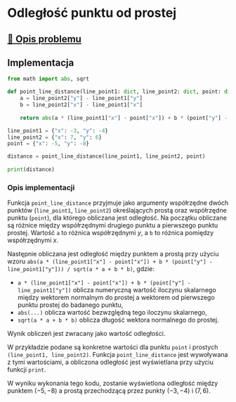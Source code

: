 # Odległość punktu od prostej

## [:link: Opis problemu](../../../../algorithms/2d-geometry/point-line-distance.md)

## Implementacja

```python linenums="1"
from math import abs, sqrt

def point_line_distance(line_point1: dict, line_point2: dict, point: dict) -> float:
    a = line_point2["y"] - line_point1["y"]
    b = line_point2["x"] - line_point1["x"]
    
    return abs(a * (line_point1["x"] - point["x"]) + b * (point["y"] - line_point1["y"])) / sqrt(a * a + b * b)

line_point1 = {"x": -3, "y": -4}
line_point2 = {"x": 7, "y": 6}
point = {"x": -5, "y": -8}

distance = point_line_distance(line_point1, line_point2, point)
    
print(distance)
```

### Opis implementacji

Funkcja `point_line_distance` przyjmuje jako argumenty współrzędne dwóch punktów (`line_point1`, `line_point2`) określających prostą oraz współrzędne punktu (`point`), dla którego obliczana jest odległość. Na początku obliczane są różnice między współrzędnymi drugiego punktu a pierwszego punktu prostej. Wartość `a` to różnica współrzędnymi $y$, a `b` to różnica pomiędzy współrzędnymi $x$.

Następnie obliczana jest odległość między punktem a prostą przy użyciu wzoru `abs(a * (line_point1["x"] - point["x"]) + b * (point["y"] - line_point1["y"])) / sqrt(a * a + b * b)`, gdzie:

- `a * (line_point1["x"] - point["x"]) + b * (point["y"] - line_point1["y"])` oblicza numeryczną wartość iloczynu skalarnego między wektorem normalnym do prostej a wektorem od pierwszego punktu prostej do badanego punktu,
- `abs(...)` oblicza wartość bezwzględną tego iloczynu skalarnego,
- `sqrt(a * a + b * b)` oblicza długość wektora normalnego do prostej.

Wynik obliczeń jest zwracany jako wartość odległości.

W przykładzie podane są konkretne wartości dla punktu `point` i prostych `(line_point1, line_point2)`. Funkcja `point_line_distance` jest wywoływana z tymi wartościami, a obliczona odległość jest wyświetlana przy użyciu funkcji `print`.

W wyniku wykonania tego kodu, zostanie wyświetlona odległość między punktem $(-5, -8)$ a prostą przechodzącą przez punkty $(-3, -4)$ i $(7, 6)$.
